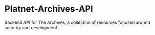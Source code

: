 # Platnet-Archives-API
Backend API for The Archives, a collection of resources focused around security and development.
